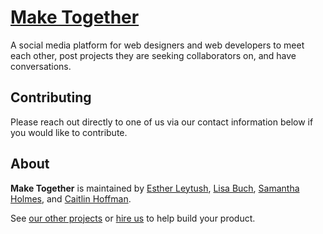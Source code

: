 # [Make Together](http://make-together.herokuapp.com)
A social media platform for web designers and web developers to meet each other, post projects they are seeking collaborators on, and have conversations.

## Contributing

Please reach out directly to one of us via our contact information below if you would like to contribute.

## About

**Make Together** is maintained by [Esther Leytush](https://github.com/mindplace), [Lisa Buch](https://github.com/LisaBee224), [Samantha Holmes](https://github.com/samanthavholmes), and [Caitlin Hoffman](https://github.com/choff999).

See [our other projects](../blob/master/community) or [hire us](../blob/master/hire) to help build your product.
